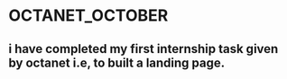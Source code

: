 ﻿# OCTANET_OCTOBER
## i have completed my first internship task given by octanet i.e, to built a landing page.

